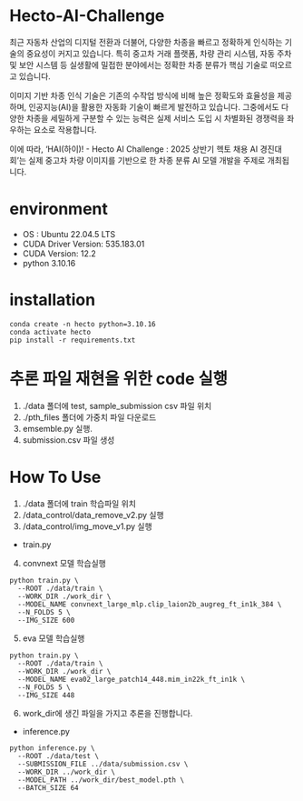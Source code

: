 # Hecto-AI-Challenge
최근 자동차 산업의 디지털 전환과 더불어, 다양한 차종을 빠르고 정확하게 인식하는 기술의 중요성이 커지고 있습니다. 특히 중고차 거래 플랫폼, 차량 관리 시스템, 자동 주차 및 보안 시스템 등 실생활에 밀접한 분야에서는 정확한 차종 분류가 핵심 기술로 떠오르고 있습니다.

이미지 기반 차종 인식 기술은 기존의 수작업 방식에 비해 높은 정확도와 효율성을 제공하며, 인공지능(AI)을 활용한 자동화 기술이 빠르게 발전하고 있습니다. 그중에서도 다양한 차종을 세밀하게 구분할 수 있는 능력은 실제 서비스 도입 시 차별화된 경쟁력을 좌우하는 요소로 작용합니다.

이에 따라, ‘HAI(하이)! - Hecto AI Challenge : 2025 상반기 헥토 채용 AI 경진대회’는 실제 중고차 차량 이미지를 기반으로 한 차종 분류 AI 모델 개발을 주제로 개최됩니다.

# environment
- OS : Ubuntu 22.04.5 LTS
- CUDA Driver Version: 535.183.01
- CUDA Version: 12.2
- python 3.10.16

# installation
```
conda create -n hecto python=3.10.16
conda activate hecto
pip install -r requirements.txt
```
# 추론 파일 재현을 위한 code 실행
1. ./data 폴더에 test, sample_submission csv 파일 위치
2. ./pth_files 폴더에 가중치 파일 다운로드
3. emsemble.py 실행.
4. submission.csv 파일 생성


# How To Use
1. ./data 폴더에 train 학습파일 위치
2. /data_control/data_remove_v2.py 실행
3. /data_control/img_move_v1.py 실행

- train.py

4. convnext 모델 학습실행 
```
python train.py \
  --ROOT ./data/train \
  --WORK_DIR ./work_dir \
  --MODEL_NAME convnext_large_mlp.clip_laion2b_augreg_ft_in1k_384 \
  --N_FOLDS 5 \
  --IMG_SIZE 600
```
5. eva 모델 학습실행 
```
python train.py \
  --ROOT ./data/train \
  --WORK_DIR ./work_dir \
  --MODEL_NAME eva02_large_patch14_448.mim_in22k_ft_in1k \
  --N_FOLDS 5 \
  --IMG_SIZE 448
```

6. work_dir에 생긴 파일을 가지고 추론을 진행합니다.
- inference.py
```
python inference.py \
  --ROOT ./data/test \
  --SUBMISSION_FILE ../data/submission.csv \
  --WORK_DIR ../work_dir \
  --MODEL_PATH ../work_dir/best_model.pth \
  --BATCH_SIZE 64
```
